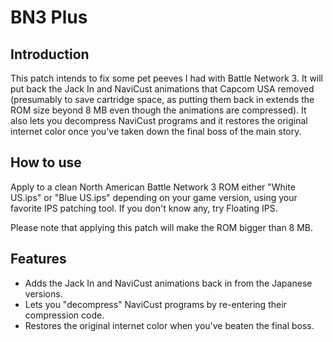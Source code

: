 # BN3 Plus

## Introduction

This patch intends to fix some pet peeves I had with Battle Network 3. It will
put back the Jack In and NaviCust animations that Capcom USA removed (presumably
to save cartridge space, as putting them back in extends the ROM size beyond
8 MB even though the animations are compressed). It also lets you decompress
NaviCust programs and it restores the original internet color once you've taken
down the final boss of the main story.

## How to use

Apply to a clean North American Battle Network 3 ROM either "White US.ips" or
"Blue US.ips" depending on your game version, using your favorite IPS patching
tool. If you don't know any, try Floating IPS.

Please note that applying this patch will make the ROM bigger than 8 MB.

## Features

- Adds the Jack In and NaviCust animations back in from the Japanese versions.
- Lets you "decompress" NaviCust programs by re-entering their compression code.
- Restores the original internet color when you've beaten the final boss.
